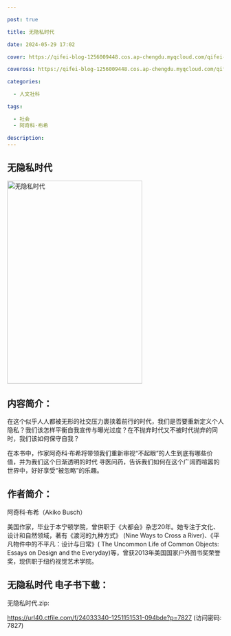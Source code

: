 ```yaml
---

post: true

title: 无隐私时代

date: 2024-05-29 17:02

cover: https://qifei-blog-1256009448.cos.ap-chengdu.myqcloud.com/qifei-blog/6548a952c458853aefa00026.jpg

coveross: https://qifei-blog-1256009448.cos.ap-chengdu.myqcloud.com/qifei-blog/6548a952c458853aefa00026.jpg

categories:

  - 人文社科

tags:

  - 社会
  - 阿奇科·布希

description:
---
```


## 无隐私时代
<img alt="无隐私时代 " class="aligncenter loaded" data-was-processed="true" decoding="async" fetchpriority="high" height="471" src="https://qifei-blog-1256009448.cos.ap-chengdu.myqcloud.com/qifei-blog/6548a952c458853aefa00026.jpg" style="cursor: zoom-in;" width="314"/>

## 内容简介：

在这个似乎人人都被无形的社交压力裹挟着前行的时代，我们是否要重新定义个人隐私？我们该怎样平衡自我宣传与曝光过度？在不抛弃时代又不被时代抛弃的同时，我们该如何保守自我？

在本书中，作家阿奇科·布希将带领我们重新审视“不起眼”的人生到底有哪些价值，并为我们这个日渐透明的时代 寻医问药，告诉我们如何在这个广阔而喧嚣的世界中，好好享受“被忽略”的乐趣。

## 作者简介：

阿奇科·布希（Akiko Busch）

美国作家，毕业于本宁顿学院，曾供职于《大都会》杂志20年。她专注于文化、设计和自然领域，著有《渡河的九种方式》 (Nine Ways to Cross a River)、《平凡物件中的不平凡：设计与日常》( The Uncommon Life of Common Objects: Essays on Design and the Everyday)等，曾获2013年美国国家户外图书奖荣誉奖，现供职于纽约视觉艺术学院。

## 无隐私时代 电子书下载：

无隐私时代.zip: 

https://url40.ctfile.com/f/24033340-1251151531-094bde?p=7827 (访问密码: 7827)
